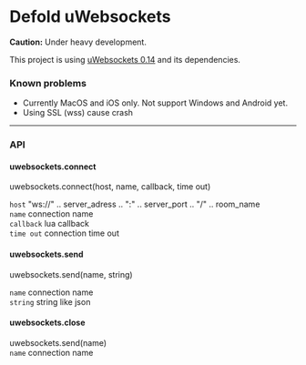 # Defold uWebsockets

**Caution:** Under heavy development.

This project is using [uWebsockets 0.14](https://github.com/uNetworking/uWebSockets/tree/v0.14) and its dependencies. 

### Known problems  

- Currently MacOS and iOS only. Not support Windows and Android yet.
- Using SSL (wss) cause crash

------

### API


#### uwebsockets.connect  
uwebsockets.connect(host, name, callback, time out)

`host` "ws://" .. server_adress .. ":" .. server_port .. "/" .. room_name  
`name` connection name  
`callback` lua callback   
`time out` connection time out

#### uwebsockets.send   
uwebsockets.send(name, string)

`name` connection name  
`string` string like json 

#### uwebsockets.close
uwebsockets.send(name)  
`name` connection name  
